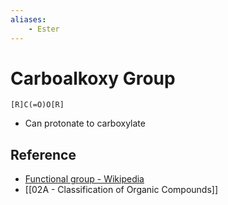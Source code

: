 ```yaml
---
aliases:
    - Ester
---
```


# Carboalkoxy Group

```smiles
[R]C(=O)O[R]
```

- Can protonate to carboxylate

## Reference

- [Functional group - Wikipedia](https://en.wikipedia.org/wiki/Functional_group)
- [[02A - Classification of Organic Compounds]]
